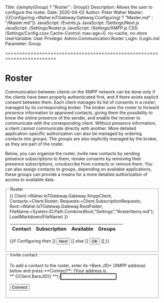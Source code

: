 ﻿Title: {{empty(Group) ? "Roster" : Group}}
Description: Allows the user to configure the roster.
Date: 2020-04-02
Author: Peter Waher
Master: {{(Configuring:=Waher.IoTGateway.Gateway.Configuring) ? "Master.md" : "/Master.md"}}
JavaScript: /Events.js
JavaScript: /Settings/Next.js
JavaScript: /Settings/Roster.js
JavaScript: /Settings/XMPP.js
CSS: /Settings/Config.cssx
Cache-Control: max-age=0, no-cache, no-store
UserVariable: User
Privilege: Admin.Communication.Roster
Login: /Login.md
Parameter: Group

========================================================================

Roster
===================

Communication between clients on the XMPP network can be done only if the clients have been properly authenticated first, and if there
exists explicit consent between them. Each client manages its list of consents in a *roster*, managed by its corresponding broker. The
broker uses the roster to forward *presence* information to approved contacts, giving them the possibility to know the online presence
of the sender, and enable the receiver to communicate with the corresponding client. Without *presence* information, a client cannot 
communicate directly with another. More detailed application-specific authorization can also be managed by ordering contacts into *groups*. 
The *groups* are also implicitly managed by the broker, as they are part of the roster.

Below, you can organize the roster, invite new contacts by sending presence subscriptions to them, revoke consents by removing their
presence subscriptions, unsubscribe from contacts or remove them. You can also assign contacts to groups, depending on available applications,
these groups can provide a means for a more detailed authorization of access to available data.

<form>
<fieldset>
<legend>Roster</legend>

<div id='Roster'>
<table>
<thead>
<tr>
<th>Contact</th>
<th colspan="2">Subscription</th>
<th colspan="2">Available</th>
<th>Groups</th>
<th></th>
</tr>
</thead>
<tbody>
{{
Client:=Waher.IoTGateway.Gateway.XmppClient;
Contacts:=Client.Roster;
Requests:=Client.SubscriptionRequests;
Root:=Waher.IoTGateway.Gateway.RootFolder;
FileName:=System.IO.Path.Combine(Root,"Settings","RosterItems.md");
LoadMarkdown(FileName)
}}
</tbody>
</table>
</div>

<p>
{{if Configuring then ]]
<button id='NextButton' type='button' onclick='Next()'>Next</button>
[[ else ]]
<button id='NextButton' type='button' onclick='Ok()'>OK</button>
[[;}}
</p>
</fieldset>

<fieldset>
<legend>Invite contact</legend>

<p>
<label for="ConnectToJID">To add a contact to the roster, enter its *Bare JID* (XMPP address) below and press **Connect**: (Your address is **`{{Client.BareJID}}`**)</label>  
<input id="ConnectToJID" name="ConnectToJID" type="email" autofocus="autofocus" onkeydown="return ConnectToKeyDown(this,event);"/>
</p>

<button class='posButton' type="button" onclick="ConnectToContact();">Connect</button>

</fieldset>
</form>
